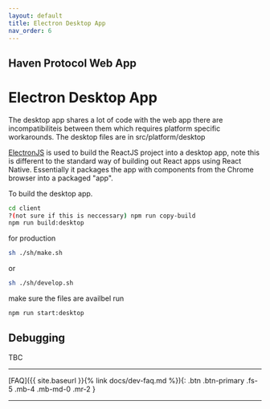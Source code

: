 ```yaml
---
layout: default
title: Electron Desktop App
nav_order: 6
---
```

## Haven Protocol Web App
# Electron Desktop App

The desktop app shares a lot of code with the web app there are incompatibiliteis between them which requires platform specific workarounds. The desktop files are in src/platform/desktop

[ElectronJS](https://www.electronjs.org/) is used to build the ReactJS project into a desktop app, note this is different to the standard way of building out React apps using React Native. Essentially it packages the app with components from the Chrome browser into a packaged "app".

To build the desktop app.
```bash
cd client
?(not sure if this is neccessary) npm run copy-build
npm run build:desktop
```
for production
```bash
sh ./sh/make.sh
```
or 
```bash
sh ./sh/develop.sh
```

make sure the files are availbel run
```bash
npm run start:desktop
```
## Debugging
TBC

---
[FAQ]({{ site.baseurl }}{% link docs/dev-faq.md %}){: .btn .btn-primary .fs-5 .mb-4 .mb-md-0 .mr-2 }

---
